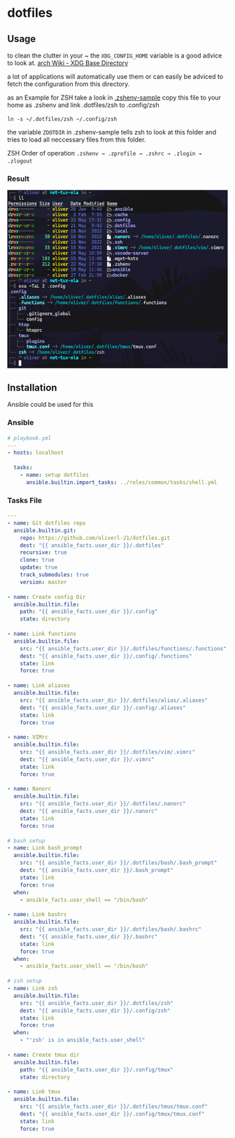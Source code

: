 # dotfiles

## Usage

to clean the clutter in your ~ the `XDG_CONFIG_HOME` variable is a good advice to look at. [arch Wiki - XDG Base Directory](https://wiki.archlinux.org/title/XDG_Base_Directory)

a lot of applications will automatically use them or can easily be adviced to fetch the configuration from this directory.

as an Example for ZSH take a look in [.zshenv-sample](zsh/.zshenv-sample) copy this file to your home as .zshenv and link .dotfiles/zsh to .config/zsh

`ln -s ~/.dotfiles/zsh ~/.config/zsh`

the variable `ZDOTDIR` in .zshenv-sample tells zsh to look at this folder and tries to load all neccessary files from this folder.

ZSH Order of operation `.zshenv → .zprofile → .zshrc → .zlogin → .zlogout`

### Result

![sample](sample.png)

## Installation

Ansible could be used for this

### Ansible

```yml
# playbook.yml
---
- hosts: localhost

  tasks:
    - name: setup dotfiles
      ansible.builtin.import_tasks: ../roles/common/tasks/shell.yml
```

### Tasks File

```yml
---
- name: Git dotfiles repo
  ansible.builtin.git:
    repo: https://github.com/oliverl-21/dotfiles.git
    dest: "{{ ansible_facts.user_dir }}/.dotfiles"
    recursive: true
    clone: true
    update: true
    track_submodules: true
    version: master

- name: Create config Dir
  ansible.builtin.file:
    path: "{{ ansible_facts.user_dir }}/.config"
    state: directory

- name: Link functions
  ansible.builtin.file:
    src: "{{ ansible_facts.user_dir }}/.dotfiles/functions/.functions"
    dest: "{{ ansible_facts.user_dir }}/.config/.functions"
    state: link
    force: true

- name: Link aliases
  ansible.builtin.file:
    src: "{{ ansible_facts.user_dir }}/.dotfiles/alias/.aliases"
    dest: "{{ ansible_facts.user_dir }}/.config/.aliases"
    state: link
    force: true

- name: VIMrc
  ansible.builtin.file:
    src: "{{ ansible_facts.user_dir }}/.dotfiles/vim/.vimrc"
    dest: "{{ ansible_facts.user_dir }}/.vimrc"
    state: link
    force: true

- name: Nanorc
  ansible.builtin.file:
    src: "{{ ansible_facts.user_dir }}/.dotfiles/.nanorc"
    dest: "{{ ansible_facts.user_dir }}/.nanorc"
    state: link
    force: true

# bash setup
- name: Link bash_prompt
  ansible.builtin.file:
    src: "{{ ansible_facts.user_dir }}/.dotfiles/bash/.bash_prompt"
    dest: "{{ ansible_facts.user_dir }}/.bash_prompt"
    state: link
    force: true
  when:
    - ansible_facts.user_shell == "/bin/bash"

- name: Link bashrc
  ansible.builtin.file:
    src: "{{ ansible_facts.user_dir }}/.dotfiles/bash/.bashrc"
    dest: "{{ ansible_facts.user_dir }}/.bashrc"
    state: link
    force: true
  when:
    - ansible_facts.user_shell == "/bin/bash"

# zsh setup
- name: Link zsh
  ansible.builtin.file:
    src: "{{ ansible_facts.user_dir }}/.dotfiles/zsh"
    dest: "{{ ansible_facts.user_dir }}/.config/zsh"
    state: link
    force: true
  when:
    - "'zsh' is in ansible_facts.user_shell"

- name: Create tmux dir
  ansible.builtin.file:
    path: "{{ ansible_facts.user_dir }}/.config/tmux"
    state: directory

- name: Link tmux
  ansible.builtin.file:
    src: "{{ ansible_facts.user_dir }}/.dotfiles/tmux/tmux.conf"
    dest: "{{ ansible_facts.user_dir }}/.config/tmux/tmux.conf"
    state: link
    force: true
```
